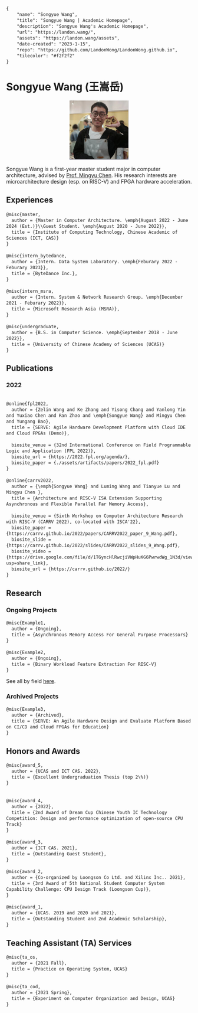 ```bio-meta
{
    "name": "Songyue Wang",
    "title": "Songyue Wang | Academic Homepage",
    "description": "Songyue Wang's Academic Homepage",
    "url": "https://landon.wang/",
    "assets": "https://landon.wang/assets",
    "date-created": "2023-1-15",
    "repo": "https://github.com/LandonWong/LandonWong.github.io",
    "tilecolor": "#f2f2f2"
}
```

# Songyue Wang (王嵩岳)

<figure class="gl-page-background gl-float-right gl-image-box" style="text-align: center;"><img src="assets/images/avatar.jpg" alt="A photo of Songyue Wang" width="160" height="160" style="max-width: 160px;" /></figure>

Songyue Wang is a first-year master student major in computer architecture, advised by [Prof. Mingyu Chen](https://asg.ict.ac.cn/cmy/). His research interests are microarchitecture design (esp. on RISC-V) and FPGA hardware acceleration. 

## Experiences

```blog-bib
@misc{master,
  author = {Master in Computer Architecture. \emph{August 2022 - June 2024 (Est.)}\\Guest Student. \emph{August 2020 - June 2022}},
  title = {Institute of Computing Technology, Chinese Academic of Sciences (ICT, CAS)}
}

@misc{intern_bytedance,
  author = {Intern. Data System Laboratory. \emph{Feburary 2022 - Feburary 2023}},
  title = {ByteDance Inc.},
}

@misc{intern_msra,
  author = {Intern. System & Network Research Group. \emph{December 2021 - Feburary 2022}},
  title = {Microsoft Research Asia (MSRA)},
}

@misc{undergraduate,
  author = {B.S. in Computer Science. \emph{September 2018 - June 2022}},
  title = {University of Chinese Academy of Sciences (UCAS)}
}

```

## Publications

### 2022

```blog-bib

@online{fpl2022,
  author = {Zelin Wang and Ke Zhang and Yisong Chang and Yanlong Yin and Yuxiao Chen and Ran Zhao and \emph{Songyue Wang} and Mingyu Chen and Yungang Bao},
  title = {SERVE: Agile Hardware Development Platform with Cloud IDE and Cloud FPGAs (Demo)},

  biosite_venue = {32nd International Conference on Field Programmable Logic and Application (FPL 2022)},
  biosite_url = {https://2022.fpl.org/agenda/},
  biosite_paper = {./assets/artifacts/papers/2022_fpl.pdf}
}

@online{carrv2022,
  author = {\emph{Songyue Wang} and Luming Wang and Tianyue Lu and Mingyu Chen },
  title = {Architecture and RISC-V ISA Extension Supporting Asynchronous and Flexible Parallel Far Memory Access},

  biosite_venue = {Sixth Workshop on Computer Architecture Research with RISC-V (CARRV 2022), co-located with ISCA'22},
  biosite_paper = {https://carrv.github.io/2022/papers/CARRV2022_paper_9_Wang.pdf},
  biosite_slide = {https://carrv.github.io/2022/slides/CARRV2022_slides_9_Wang.pdf},
  biosite_video = {https://drive.google.com/file/d/1TGyncHlRwcjiVWpHuKG6PwrwdWg_1N3d/view?usp=share_link},
  biosite_url = {https://carrv.github.io/2022/}
}

```

## Research 

### Ongoing Projects

```blog-bib
@misc{Example1,
  author = {Ongoing},
  title = {Asynchronous Memory Access For General Purpose Processors}
}

@misc{Example2,
  author = {Ongoing},
  title = {Binary Workload Feature Extraction For RISC-V}
}
```
See all by field [here](./pubs.html).

### Archived Projects

```blog-bib
@misc{Example3,
  author = {Archived},
  title = {SERVE: An Agile Hardware Design and Evaluate Platform Based on CI/CD and Cloud FPGAs for Education}
}
```

## Honors and Awards

```blog-bib
@misc{award_5,
  author = {UCAS and ICT CAS. 2022},
  title = {Excellent Undergraduation Thesis (top 2\%)}
}


@misc{award_4,
  author = {2022},
  title = {2nd Award of Dream Cup Chinese Youth IC Technology Competition: Design and performance optimization of open-source CPU Track}
}

@misc{award_3,
  author = {ICT CAS. 2021},
  title = {Outstanding Guest Student},
}

@misc{award_2,
  author = {Co-organized by Loongson Co Ltd. and Xilinx Inc.. 2021},
  title = {3rd Award of 5th National Student Computer System Capability Challenge: CPU Design Track (Loongson Cup)},
}

@misc{award_1,
  author = {UCAS. 2019 and 2020 and 2021},
  title = {Outstanding Student and 2nd Academic Scholarship},
}
```

## Teaching Assistant (TA) Services

```blog-bib
@misc{ta_os,
  author = {2021 Fall},
  title = {Practice on Operating System, UCAS}
}

@misc{ta_cod,
  author = {2021 Spring},
  title = {Experiment on Computer Organization and Design, UCAS}
}
```